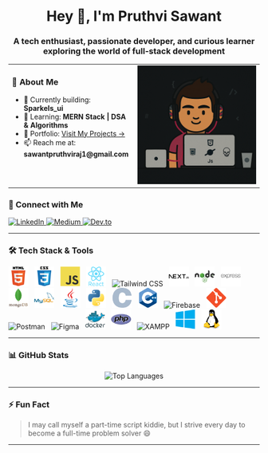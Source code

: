 
<h1 align="center">Hey 👋, I'm Pruthvi Sawant</h1>
<h3 align="center">A tech enthusiast, passionate developer, and curious learner exploring the world of full-stack development</h3>


<table>
  <tr>
    <td style="min-width: 200px; vertical-align: top;">
      <h3>🚀 About Me</h3>
      <ul>
        <li>🔭 Currently building: <strong>Sparkels_ui</strong></li>
        <li>🌱 Learning: <strong>MERN Stack | DSA & Algorithms</strong></li>
        <li>💼 Portfolio: <a href="https://portfolio-main-xot1.vercel.app/">Visit My Projects →</a></li>
        <li>📫 Reach me at: <strong>sawantpruthviraj1@gmail.com</strong></li>
      </ul>
    </td>
    <td style="width: 50%;">
      <img src="pruthvicharacter.png" alt="spiderman gif" style="max-width: 100%; height: auto;" />
    </td>
  </tr>
</table>


### 🔗 Connect with Me

<p align="left">
  <a href="https://www.linkedin.com/in/pruthviraj-sawant-965869282/" target="blank">
    <img src="https://img.shields.io/badge/LinkedIn-blue?style=for-the-badge&logo=linkedin&logoColor=white" alt="LinkedIn"/>
  </a>
  <a href="https://medium.com/@Sawantprithviraj" target="blank">
    <img src="https://img.shields.io/badge/Medium-000000?style=for-the-badge&logo=medium&logoColor=white" alt="Medium"/>
  </a>
  <a href="https://dev.to/pruthvi_sawant29" target="blank">
    <img src="Ch" alt="Dev.to"/>
  </a>
</p>

---

### 🛠️ Tech Stack & Tools
<p align="left">
  <img src="https://raw.githubusercontent.com/devicons/devicon/master/icons/html5/html5-original-wordmark.svg" alt="HTML" width="40" height="40" style="margin-right: 8px;"/>
  <img src="https://raw.githubusercontent.com/devicons/devicon/master/icons/css3/css3-original-wordmark.svg" alt="CSS" width="40" height="40" style="margin-right: 8px;"/>
  <img src="https://raw.githubusercontent.com/devicons/devicon/master/icons/javascript/javascript-original.svg" alt="JavaScript" width="40" height="40" style="margin-right: 8px;"/>
  <img src="https://raw.githubusercontent.com/devicons/devicon/master/icons/react/react-original-wordmark.svg" alt="React" width="40" height="40" style="margin-right: 8px;"/>
  <img src="https://www.vectorlogo.zone/logos/tailwindcss/tailwindcss-icon.svg" alt="Tailwind CSS" width="40" height="40" style="margin-right: 8px;"/>
  <img src="https://raw.githubusercontent.com/devicons/devicon/master/icons/nextjs/nextjs-original-wordmark.svg" alt="Next.js" width="40" height="40" style="margin-right: 8px;"/>
  <img src="https://raw.githubusercontent.com/devicons/devicon/master/icons/nodejs/nodejs-original-wordmark.svg" alt="Node.js" width="40" height="40" style="margin-right: 8px;"/>
  <img src="https://raw.githubusercontent.com/devicons/devicon/master/icons/express/express-original-wordmark.svg" alt="Express" width="40" height="40" style="margin-right: 8px;"/>
  <img src="https://raw.githubusercontent.com/devicons/devicon/master/icons/mongodb/mongodb-original-wordmark.svg" alt="MongoDB" width="40" height="40" style="margin-right: 8px;"/>
  <img src="https://raw.githubusercontent.com/devicons/devicon/master/icons/mysql/mysql-original-wordmark.svg" alt="MySQL" width="40" height="40" style="margin-right: 8px;"/>
  <img src="https://raw.githubusercontent.com/devicons/devicon/master/icons/java/java-original.svg" alt="Java" width="40" height="40" style="margin-right: 8px;"/>
  <img src="https://raw.githubusercontent.com/devicons/devicon/master/icons/python/python-original.svg" alt="Python" width="40" height="40" style="margin-right: 8px;"/>
  <img src="https://raw.githubusercontent.com/devicons/devicon/master/icons/c/c-original.svg" alt="C" width="40" height="40" style="margin-right: 8px;"/>
  <img src="https://raw.githubusercontent.com/devicons/devicon/master/icons/cplusplus/cplusplus-original.svg" alt="C++" width="40" height="40" style="margin-right: 8px;"/>
  <img src="https://www.vectorlogo.zone/logos/firebase/firebase-icon.svg" alt="Firebase" width="40" height="40" style="margin-right: 8px;"/>
  <img src="https://raw.githubusercontent.com/devicons/devicon/master/icons/git/git-original.svg" alt="Git" width="40" height="40" style="margin-right: 8px;"/>
  <img src="https://www.vectorlogo.zone/logos/getpostman/getpostman-icon.svg" alt="Postman" width="40" height="40" style="margin-right: 8px;"/>
  <img src="https://www.vectorlogo.zone/logos/figma/figma-icon.svg" alt="Figma" width="40" height="40" style="margin-right: 8px;"/>
  <img src="https://raw.githubusercontent.com/devicons/devicon/master/icons/docker/docker-original-wordmark.svg" alt="Docker" width="40" height="40" style="margin-right: 8px;"/>
  <img src="https://raw.githubusercontent.com/devicons/devicon/master/icons/php/php-original.svg" alt="PHP" width="40" height="40" style="margin-right: 8px;"/>
  <img src="https://upload.wikimedia.org/wikipedia/commons/6/6b/Xampp_logo.svg" alt="XAMPP" width="40" height="40" style="margin-right: 8px;"/>
  <img src="https://raw.githubusercontent.com/devicons/devicon/master/icons/windows8/windows8-original.svg" alt="Windows" width="40" height="40" style="margin-right: 8px;"/>
  <img src="https://raw.githubusercontent.com/devicons/devicon/master/icons/linux/linux-original.svg" alt="Linux" width="40" height="40" style="margin-right: 8px;"/>
</p>


---

### 📊 GitHub Stats

<p align="center">
  <img src="https://github-readme-stats.vercel.app/api/top-langs/?username=pruthviraj-sawant&layout=compact&theme=tokyonight" alt="Top Languages" />
</p>


<!-- Optional: Use a customized stats card like the one in the image (requires third-party tools like GitHub Readme Stats Card Generator) -->

---

### ⚡ Fun Fact

> I may call myself a part-time script kiddie, but I strive every day to become a full-time problem solver 😄

---



